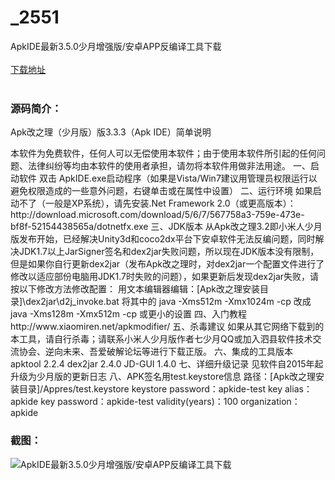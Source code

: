 # _2551
ApkIDE最新3.5.0少月增强版/安卓APP反编译工具下载
<br/></br>
[下载地址](https://www.uuid2.com/2551.html "下载地址")
<br/></br>
<h3>源码简介：</h3>
<p>Apk改之理（少月版）版3.3.3（Apk IDE）简单说明<p>
<p>本软件为免费软件，任何人可以无偿使用本软件；由于使用本软件所引起的任何问题、法律纠纷等均由本软件的使用者承担，请勿将本软件用做非法用途。
一、启动软件
双击 ApkIDE.exe启动程序（如果是Vista/Win7建议用管理员权限运行以避免权限造成的一些意外问题，右键单击或在属性中设置）
二、运行环境
如果启动不了（一般是XP系统），请先安装.Net Framework 2.0（或更高版本）：
http://download.microsoft.com/download/5/6/7/567758a3-759e-473e-bf8f-52154438565a/dotnetfx.exe
三、JDK版本
从Apk改之理3.2即小米人少月版发布开始，已经解决Unity3d和coco2dx平台下安卓软件无法反编问题，同时解决JDK1.7以上JarSigner签名和dex2jar失败问题，所以现在JDK版本没有限制，但是如果你自行更新dex2jar（发布Apk改之理时，对dex2jar一个配置文件进行了修改以适应部份电脑用JDK1.7时失败的问题），如果更新后发现dex2jar失败，请按以下修改方法修改配置：
用文本编辑器编辑：[Apk改之理安装目录]\dex2jar\d2j_invoke.bat
将其中的
java -Xms512m -Xmx1024m -cp
改成
java -Xms128m -Xmx512m -cp
或更小的设置
四、入门教程
http://www.xiaomiren.net/apkmodifier/
五、杀毒建议
如果从其它网络下载到的本工具，请自行杀毒；请联系小米人少月版作者七少月QQ或加入泗县软件技术交流协会、逆向未来、吾爱破解论坛等进行下载正版。
六、集成的工具版本
apktool 2.2.4
dex2jar 2.4.0
JD-GUI 1.4.0
七、详细升级记录
见软件自2015年起升级为少月版的更新日志
八、APK签名用test.keystore信息
路径：[Apk改之理安装目录]/Appres/test.keystore
keystore password：apkide-test
key alias：apkide
key password：apkide-test
validity(years)：100
organization：apkide<p>
<h3>截图：</h3>
<img src="https://www.uuid2.com/wp-content/uploads/img/202202/d9e256c653.png" alt="ApkIDE最新3.5.0少月增强版/安卓APP反编译工具下载">
